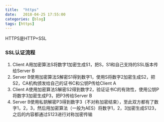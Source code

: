 ```yaml
---
title:  "https"
date:   2018-04-25 17:55:00
categories: [blog]
tags: [https]
---
```


HTTPS是HTTP+SSL
### SSL认证流程
1. Client A用加密算法S将数字1加密生成S1，把S，S1和自己支持的SSL版本传给Server B
2. Server B使用加密算法S解密S1得到数字1，使用S将数字2加密生成S2，把S2，CA机构颁发给自己的证书C和公钥P传给Client A
3. Client A使用加密算法S解密S2得到数字2，验证证书C的有效性，使用公钥P将数字3加密生成P3，把P3传给Server B
4. Server B使用私钥解密P3得到数字3（不对称加密结束），至此双方都有了数字1，2，3，然后用加密算法（一般为AES）将数字1，2，3加密生成S123，之后的内容都通过S123进行对称加密传输

